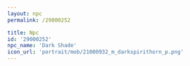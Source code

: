 ```yaml
---
layout: npc
permalink: /29000252

title: Npc
id: '29000252'
npc_name: 'Dark Shade'
icon_url: 'portrait/mob/21000932_m_darkspirithorn_p.png'
---
```

